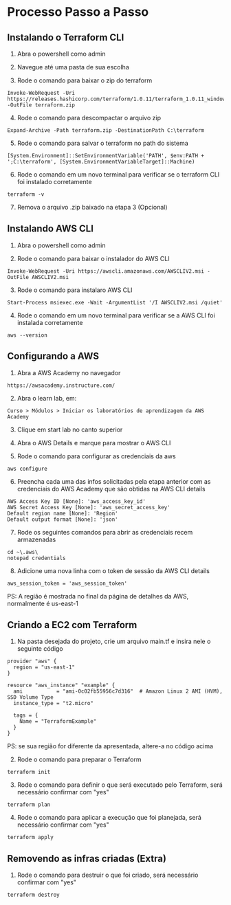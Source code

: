 # Processo Passo a Passo

## Instalando o Terraform CLI

1. Abra o powershell como admin

2. Navegue até uma pasta de sua escolha

3. Rode o comando para baixar o zip do terraform

```
Invoke-WebRequest -Uri https://releases.hashicorp.com/terraform/1.0.11/terraform_1.0.11_windows_amd64.zip -OutFile terraform.zip
```

4. Rode o comando para descompactar o arquivo zip

```
Expand-Archive -Path terraform.zip -DestinationPath C:\terraform
```

5. Rode o comando para salvar o terraform no path do sistema

```
[System.Environment]::SetEnvironmentVariable('PATH', $env:PATH + ';C:\terraform', [System.EnvironmentVariableTarget]::Machine)
```

6. Rode o comando em um novo terminal para verificar se o terraform CLI foi instalado corretamente

```
terraform -v
```

7. Remova o arquivo .zip baixado na etapa 3 (Opcional)

## Instalando AWS CLI

1. Abra o powershell como admin

2. Rode o comando para baixar o instalador do AWS CLI

```
Invoke-WebRequest -Uri https://awscli.amazonaws.com/AWSCLIV2.msi -OutFile AWSCLIV2.msi
```

3. Rode o comando para instalaro AWS CLI

```
Start-Process msiexec.exe -Wait -ArgumentList '/I AWSCLIV2.msi /quiet'
```

4. Rode o comando em um novo terminal para verificar se a AWS CLI foi instalada corretamente

```
aws --version
```

## Configurando a AWS

1. Abra a AWS Academy no navegador

```
https://awsacademy.instructure.com/
```

2. Abra o learn lab, em:

```
Curso > Módulos > Iniciar os laboratórios de aprendizagem da AWS Academy
```

3. Clique em start lab no canto superior

4. Abra o AWS Details e marque para mostrar o AWS CLI

5. Rode o comando para configurar as credenciais da aws

```
aws configure
```

6. Preencha cada uma das infos solicitadas pela etapa anterior com as credenciais do AWS Academy que são obtidas na AWS CLI details

```
AWS Access Key ID [None]: 'aws_access_key_id'
AWS Secret Access Key [None]: 'aws_secret_access_key'
Default region name [None]: 'Region'
Default output format [None]: 'json'
```

7. Rode os seguintes comandos para abrir as credenciais recem armazenadas

```
cd ~\.aws\
notepad credentials
```

8. Adicione uma nova linha com o token de sessão da AWS CLI details

```
aws_session_token = 'aws_session_token'
```

PS: A região é mostrada no final da página de detalhes da AWS, normalmente é us-east-1

## Criando a EC2 com Terraform

1. Na pasta desejada do projeto, crie um arquivo main.tf e insira nele o seguinte código

```
provider "aws" {
  region = "us-east-1"
}

resource "aws_instance" "example" {
  ami           = "ami-0c02fb55956c7d316"  # Amazon Linux 2 AMI (HVM), SSD Volume Type
  instance_type = "t2.micro"

  tags = {
    Name = "TerraformExample"
  }
}
```

PS: se sua região for diferente da apresentada, altere-a no código acima

2. Rode o comando para preparar o Terraform

```
terraform init
```

3. Rode o comando para definir o que será executado pelo Terraform, será necessário confirmar com "yes"

```
terraform plan
```

4. Rode o comando para aplicar a execução que foi planejada, será necessário confirmar com "yes"

```
terraform apply
```

## Removendo as infras criadas (Extra)

1. Rode o comando para destruir o que foi criado, será necessário confirmar com "yes"

```
terraform destroy
```
